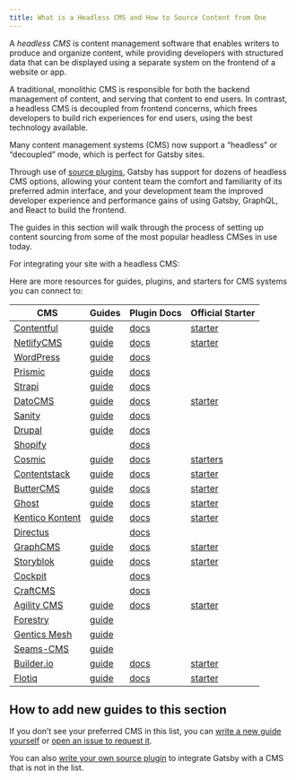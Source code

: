 ```yaml
---
title: What is a Headless CMS and How to Source Content from One
---
```


A _headless CMS_ is content management software that enables writers to produce and organize content, while providing developers with structured data that can be displayed using a separate system on the frontend of a website or app.

A traditional, monolithic CMS is responsible for both the backend management of content, and serving that content to end users. In contrast, a headless CMS is decoupled from frontend concerns, which frees developers to build rich experiences for end users, using the best technology available.

Many content management systems (CMS) now support a “headless” or “decoupled” mode, which is perfect for Gatsby sites.

Through use of [source plugins](/plugins/?=source), Gatsby has support for dozens of headless CMS options, allowing your content team the comfort and familiarity of its preferred admin interface, and your development team the improved developer experience and performance gains of using Gatsby, GraphQL, and React to build the frontend.

The guides in this section will walk through the process of setting up content sourcing from some of the most popular headless CMSes in use today.

<CloudCallout>For integrating your site with a headless CMS:</CloudCallout>
<GuideList slug={props.slug} />

<!--
  Ordering in this section is driven by Gatsby plugin downloads (/plugins/?=gatsby-source-) & CMS vendor size/adoption.
-->

Here are more resources for guides, plugins, and starters for CMS systems you can connect to:

| CMS                                           | Guides                                                                           | Plugin Docs                                            | Official Starter                                                     |
| --------------------------------------------- | -------------------------------------------------------------------------------- | ------------------------------------------------------ | -------------------------------------------------------------------- |
| [Contentful](https://www.contentful.com/)     | [guide](/docs/how-to/sourcing-data/sourcing-from-contentful/)                    | [docs](/plugins/gatsby-source-contentful)             | [starter](/starters/contentful/starter-gatsby-blog/)                 |
| [NetlifyCMS](https://www.netlifycms.org/)     | [guide](/docs/how-to/sourcing-data/sourcing-from-netlify-cms/)                   | [docs](/plugins/gatsby-plugin-netlify-cms)            | [starter](/starters/netlify-templates/gatsby-starter-netlify-cms/)   |
| [WordPress](https://www.wordpress.com/)       | [guide](/docs/how-to/sourcing-data/sourcing-from-wordpress/)                     | [docs](/plugins/gatsby-source-wordpress-experimental) |                                                                      |
| [Prismic](https://www.prismic.io/)            | [guide](/docs/how-to/sourcing-data/sourcing-from-prismic/)                       | [docs](/plugins/gatsby-source-prismic)                |                                                                      |
| [Strapi](https://strapi.io/)                  | [guide](/blog/2018-1-18-strapi-and-gatsby/)                                      | [docs](/plugins/gatsby-source-strapi)                 |                                                                      |
| [DatoCMS](https://www.datocms.com/)           | [guide](https://www.gatsbyjs.com/guides/datocms/)                                | [docs](/plugins/gatsby-source-datocms)                | [starter](/starters/datocms/gatsby-portfolio/)                       |
| [Sanity](https://www.sanity.io/)              | [guide](/docs/sourcing-from-sanity)                                              | [docs](/plugins/gatsby-source-sanity/)                |                                                                      |
| [Drupal](https://www.drupal.com/)             | [guide](/docs/how-to/sourcing-data/sourcing-from-drupal/)                        | [docs](/plugins/gatsby-source-drupal)                 |                                                                      |
| [Shopify](https://www.shopify.com/)           |                                                                                  | [docs](/plugins/gatsby-source-shopify)                |                                                                      |
| [Cosmic](https://cosmicjs.com/)               | [guide](/blog/2018-06-07-build-a-gatsby-blog-using-the-cosmic-js-source-plugin/) | [docs](/plugins/gatsby-source-cosmicjs)               | [starters](/starters/?s=cosmic&v=2)                                  |
| [Contentstack](https://www.contentstack.com/) | [guide](/docs/sourcing-from-contentstack)                                        | [docs](/plugins/gatsby-source-contentstack)           | [starter](/starters/contentstack/gatsby-starter-contentstack/)       |
| [ButterCMS](https://buttercms.com/)           | [guide](/docs/sourcing-from-buttercms/)                                          | [docs](/plugins/gatsby-source-buttercms)              | [starter](/starters/ButterCMS/gatsby-starter-buttercms/)             |
| [Ghost](https://ghost.org/)                   | [guide](/docs/sourcing-from-ghost/)                                              | [docs](/plugins/gatsby-source-ghost/)                 | [starter](/starters/TryGhost/gatsby-starter-ghost/)                  |
| [Kentico Kontent](https://kontent.ai/)        | [guide](/docs/sourcing-from-kentico-kontent)                                     | [docs](/plugins/@kentico/gatsby-source-kontent)       | [starter](/starters/Kentico/gatsby-starter-kontent-lumen/)           |
| [Directus](https://directus.io/)              |                                                                                  | [docs](/plugins/gatsby-source-directus)               |                                                                      |
| [GraphCMS](https://graphcms.com/)             | [guide](/docs/sourcing-from-graphcms)                                            | [docs](/plugins/gatsby-source-graphql)                | [starter](/starters/GraphCMS/gatsby-graphcms-tailwindcss-example/)   |
| [Storyblok](https://www.storyblok.com/)       | [guide](https://www.storyblok.com/tp/gatsby-multilanguage-website-tutorial)      | [docs](/plugins/gatsby-source-storyblok)              | [starter](https://github.com/storyblok/gatsby-storyblok-boilerplate) |
| [Cockpit](https://getcockpit.com/)            |                                                                                  | [docs](/plugins/gatsby-plugin-cockpit)                |                                                                      |
| [CraftCMS](https://craftcms.com/)             |                                                                                  | [docs](/plugins/gatsby-source-craftcms)               |                                                                      |
| [Agility CMS](https://agilitycms.com/)        | [guide](/docs/sourcing-from-agilitycms/)                                         | [docs](/plugins/@agility/gatsby-source-agilitycms/)   | [starter](/starters/agility/agility-gatsby-starter/)                 |
| [Forestry](https://forestry.io/)              | [guide](/docs/sourcing-from-forestry/)                                           |                                                        |                                                                      |
| [Gentics Mesh](https://getmesh.io)            | [guide](/docs/sourcing-from-gentics-mesh)                                        |                                                        |                                                                      |
| [Seams-CMS](https://seams-cms.com/)           | [guide](/docs/sourcing-from-seams-cms)                                           |                                                        |                                                                      |
| [Builder.io](https://www.builder.io/)         | [guide](/docs/sourcing-from-builder-io/)                                         | [docs](/plugins/@builder.io/gatsby/)                  | [starter](https://github.com/BuilderIO/gatsby-starter-builder)       |
| [Flotiq](https://flotiq.com/)                 | [guide](/docs/sourcing-from-flotiq/)                                             | [docs](/plugins/gatsby-source-flotiq)                 | [starter](https://github.com/flotiq/gatsby-starter-blog)             |

## How to add new guides to this section

If you don’t see your preferred CMS in this list, you can [write a new guide yourself](/contributing/how-to-contribute/) or [open an issue to request it](https://github.com/gatsbyjs/gatsby/issues/new/choose).

You can also [write your own source plugin](/docs/how-to/plugins-and-themes/creating-a-source-plugin/) to integrate Gatsby with a CMS that is not in the list.
